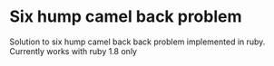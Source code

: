 Six hump camel back problem
===========================

Solution to six hump camel back back problem implemented in ruby. Currently works with ruby 1.8 only
